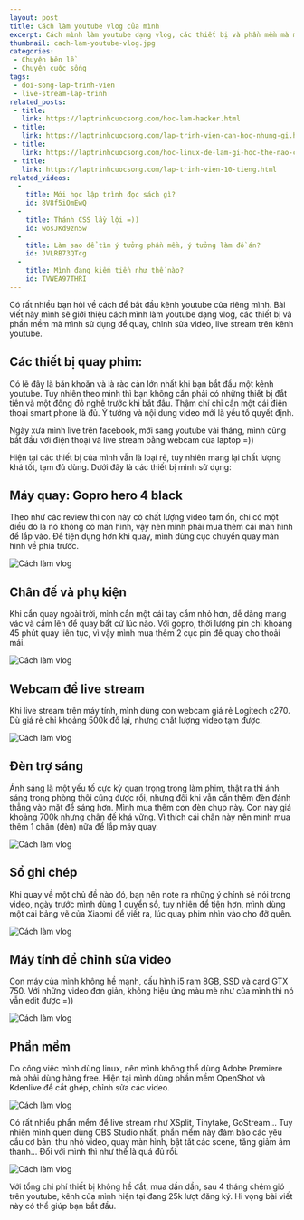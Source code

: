 ```yaml
---
layout: post
title: Cách làm youtube vlog của mình
excerpt: Cách mình làm youtube dạng vlog, các thiết bị và phần mềm mà mình sử dụng để quay, chỉnh sửa video, live stream trên kênh youtube. Đây là cách tôi thực hiện những vlog của mình trên kênh Lập Trình Viên TV
thumbnail: cach-lam-youtube-vlog.jpg
categories:
 - Chuyện bên lề
 - Chuyện cuộc sống
tags:
 - doi-song-lap-trinh-vien
 - live-stream-lap-trinh
related_posts:
 - title:
   link: https://laptrinhcuocsong.com/hoc-lam-hacker.html
 - title:
   link: https://laptrinhcuocsong.com/lap-trinh-vien-can-hoc-nhung-gi.html
 - title:
   link: https://laptrinhcuocsong.com/hoc-linux-de-lam-gi-hoc-the-nao-cho-hieu-qua.html
 - title:
   link: https://laptrinhcuocsong.com/lap-trinh-vien-10-tieng.html
related_videos:
  -
    title: Mới học lập trình đọc sách gì?
    id: 8V8f5iOmEwQ
  -
    title: Thánh CSS lầy lội =))
    id: wosJKd9zn5w
  -
    title: Làm sao để tìm ý tưởng phần mềm, ý tưởng làm đồ án?
    id: JVLRB73QTcg
  -
    title: Mình đang kiếm tiền như thế nào?
    id: TVWEA97THRI
---
```

Có rất nhiều bạn hỏi về cách để bắt đầu kênh youtube của riêng mình. Bài viết này mình sẽ giới thiệu cách mình làm youtube dạng vlog, các thiết bị và phần mềm mà mình sử dụng để quay, chỉnh sửa video, live stream trên kênh youtube.

## Các thiết bị quay phim:

Có lẽ đây là băn khoăn và là rào cản lớn nhất khi bạn bắt đầu một kênh youtube. Tuy nhiên theo mình thì bạn không cần phải có những thiết bị đắt tiền và một đống đồ nghề trước khi bắt đầu. Thậm chí chỉ cần một cái điện thoại smart phone là đủ. Ý tưởng và nội dung video mới là yếu tố quyết định.

Ngày xưa mình live trên facebook, mới sang youtube vài tháng, mình cũng bắt đầu với điện thoại và live stream bằng webcam của laptop =))

Hiện tại các thiết bị của mình vẫn là loại rẻ, tuy nhiên mang lại chất lượng khá tốt, tạm đủ dùng. Dưới đây là các thiết bị mình sử dụng:

## Máy quay: Gopro hero 4 black

Theo như các review thì con này có chất lượng video tạm ổn, chỉ có một điều đó là nó không có màn hình, vậy nên mình phải mua thêm cái màn hình để lắp vào. Để tiện dụng hơn khi quay, mình dùng cục chuyển quay màn hình về phía trước.

![Cách làm vlog](images/cach-lam-vlog-1.jpg)

## Chân đế và phụ kiện

Khi cần quay ngoài trời, mình cần một cái tay cầm nhỏ hơn, dễ dàng mang vác và cầm lên để quay bất cứ lúc nào. Với gopro, thời lượng pin chỉ khoảng 45 phút quay liên tục, vì vậy mình mua thêm 2 cục pin để quay cho thoải mái.

![Cách làm vlog](images/cach-lam-vlog-2.jpg)

## Webcam để live stream

Khi live stream trên máy tính, mình dùng con webcam giá rẻ Logitech c270. Dù giá rẻ chỉ khoảng 500k đổ lại, nhưng chất lượng video tạm được.

![Cách làm vlog](images/cach-lam-vlog-3.jpg)

## Đèn trợ sáng

Ánh sáng là một yếu tố cực kỳ quan trọng trong làm phim, thật ra thì ánh sáng trong phòng thôi cũng được rồi, nhưng đôi khi vẫn cần thêm đèn đánh thẳng vào mặt để sáng hơn. Mình mua thêm con đèn chụp này. Con này giá khoảng 700k nhưng chân đế khá vững. Vì thích cái chân này nên mình mua thêm 1 chân (đèn) nữa để lắp máy quay.

![Cách làm vlog](images/cach-lam-vlog-4.jpg)

## Sổ ghi chép

Khi quay về một chủ đề nào đó, bạn nên note ra những ý chính sẽ nói trong video, ngày trước mình dùng 1 quyển sổ, tuy nhiên để tiện hơn, mình dùng một cái bảng vẽ của Xiaomi để viết ra, lúc quay phim nhìn vào cho đỡ quên.

![Cách làm vlog](images/cach-lam-vlog-5.jpg)

## Máy tính để chỉnh sửa video

Con máy của mình không hề mạnh, cấu hình i5 ram 8GB, SSD và card GTX 750. Với những video đơn giản, không hiệu ứng màu mè như của mình thì nó vẫn edit được =))

![Cách làm vlog](images/cach-lam-vlog-6.jpg)

## Phần mềm

Do công việc mình dùng linux, nên mình không thể dùng Adobe Premiere mà phải dùng hàng free. Hiện tại mình dùng phần mềm OpenShot và Kdenlive để cắt ghép, chỉnh sửa các video.

![Cách làm vlog](images/cach-lam-vlog-7.png)

Có rất nhiều phần mềm để live stream như XSplit, Tinytake, GoStream... Tuy nhiên mình quen dùng OBS Studio nhất, phần mềm này đảm bảo các yêu cầu cơ bản: thu nhỏ video, quay màn hình, bật tắt các scene, tăng giảm âm thanh... Đối với mình thì như thế là quá đủ rồi.

![Cách làm vlog](images/cach-lam-vlog-8.png)

Với tổng chi phí thiết bị không hề đắt, mua dần dần, sau 4 tháng chém gió trên youtube, kênh của mình hiện tại đang 25k lượt đăng ký. Hi vọng bài viết này có thể giúp bạn bắt đầu.